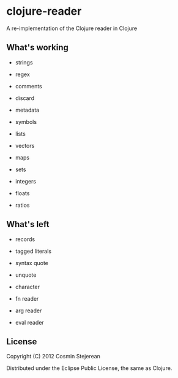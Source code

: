# clojure-reader

A re-implementation of the Clojure reader in Clojure

## What's working

- strings
- regex

- comments
- discard

- metadata
- symbols

- lists
- vectors
- maps
- sets

- integers
- floats
- ratios

## What's left

- records
- tagged literals

- syntax quote
- unquote

- character

- fn reader
- arg reader

- eval reader

## License

Copyright (C) 2012 Cosmin Stejerean

Distributed under the Eclipse Public License, the same as Clojure.
